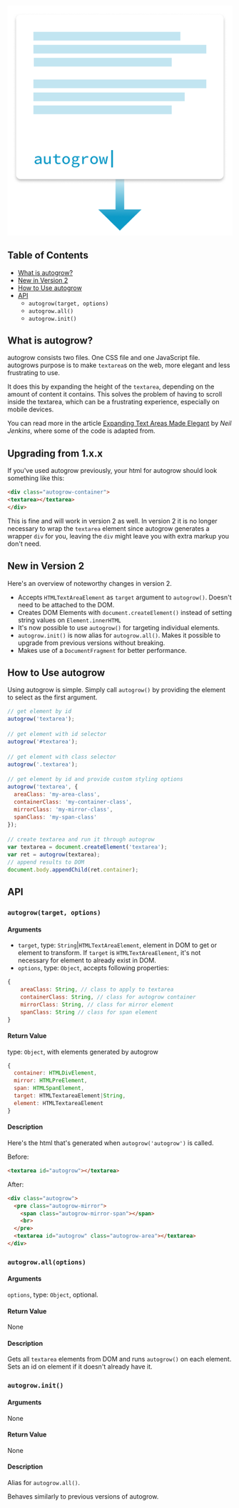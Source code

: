 <div style="text-align:center">
  <a href="https://carlrafting.com/autogrow">
    <img src="logo.png" alt="autogrow">
  </a>
</div>

## Table of Contents

- [What is autogrow?](#what-is-autogrow)
- [New in Version 2](#new-in-version-2)
- [How to Use autogrow](#how-to-use-autogrow)
- [API](#api)
  - `autogrow(target, options)`
  - `autogrow.all()`
  - `autogrow.init()`

## What is autogrow?

autogrow consists two files. One CSS file and one JavaScript file. autogrows purpose is to make `textarea`s on the web, more elegant and less frustrating to use.

It does this by expanding the height of the `textarea`, depending on the amount of content it contains. This solves the problem of having to scroll inside the textarea, which can be a frustrating experience, especially on mobile devices.

You can read more in the article [Expanding Text Areas Made Elegant](http://www.alistapart.com/articles/expanding-text-areas-made-elegant/) by _Neil Jenkins_, where some of the code is adapted from.

## Upgrading from 1.x.x

If you've used autogrow previously, your html for autogrow should look something like this:

```html
<div class="autogrow-container">
<textarea></textarea>
</div>
``` 

This is fine and will work in version 2 as well. In version 2 it is no longer necessary to wrap the `textarea` element since autogrow generates a wrapper `div` for you, leaving the `div` might leave you with extra markup you don't need.

## New in Version 2

Here's an overview of noteworthy changes in version 2.

* Accepts `HTMLTextAreaElement` as `target` argument to `autogrow()`. Doesn't need to be attached to the DOM.
* Creates DOM Elements with `document.createElement()` instead of setting string values on `Element.innerHTML`
* It's now possible to use `autogrow()` for targeting individual elements.
* `autogrow.init()` is now alias for `autogrow.all()`. Makes it possible to upgrade from previous versions without breaking.
* Makes use of a `DocumentFragment` for better performance.

## How to Use autogrow

Using autogrow is simple. Simply call `autogrow()` by providing the element to select as the first argument.

```js
// get element by id
autogrow('textarea');

// get element with id selector
autogrow('#textarea');

// get element with class selector
autogrow('.textarea');

// get element by id and provide custom styling options
autogrow('textarea', {
  areaClass: 'my-area-class',
  containerClass: 'my-container-class',
  mirrorClass: 'my-mirror-class',
  spanClass: 'my-span-class'
});

// create textarea and run it through autogrow
var textarea = document.createElement('textarea');
var ret = autogrow(textarea);
// append results to DOM
document.body.appendChild(ret.container);
```

## API

### `autogrow(target, options)`

#### Arguments

* `target`, type: `String`|`HTMLTextAreaElement`, element in DOM to get or element to transform. If `target` is `HTMLTextAreaElement`, it's not necessary for element to already exist in DOM.
* `options`, type: `Object`, accepts following properties:
```js
{
    areaClass: String, // class to apply to textarea
    containerClass: String, // class for autogrow container
    mirrorClass: String, // class for mirror element
    spanClass: String // class for span element
}
```

#### Return Value

type: `Object`, with elements generated by autogrow

```js
{
  container: HTMLDivElement,
  mirror: HTMLPreElement,
  span: HTMLSpanElement,
  target: HTMLTextareaElement|String,
  element: HTMLTextareaElement
}
```

#### Description

Here's the html that's generated when `autogrow('autogrow')` is called.

Before:
```html
<textarea id="autogrow"></textarea>
```

After:
```html
<div class="autogrow">
  <pre class="autogrow-mirror">
    <span class="autogrow-mirror-span"></span>
    <br>
  </pre>
  <textarea id="autogrow" class="autogrow-area"></textarea>
</div>
```

### `autogrow.all(options)`

#### Arguments

`options`, type: `Object`, optional.

#### Return Value

None

#### Description

Gets all `textarea` elements from DOM and runs `autogrow()` on each element. Sets an id on element if it doesn't already have it.

### `autogrow.init()`

#### Arguments

None

#### Return Value

None

#### Description

Alias for `autogrow.all()`.

Behaves similarly to previous versions of autogrow.
